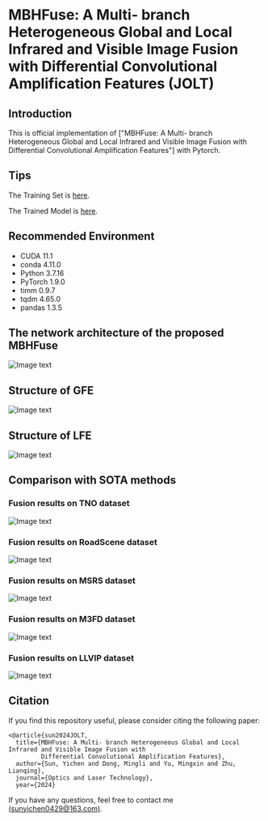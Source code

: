 # MBHFuse: A Multi- branch Heterogeneous Global and Local Infrared and Visible Image Fusion with Differential Convolutional Amplification Features (JOLT)


## Introduction

This is official implementation of ["MBHFuse: A Multi- branch Heterogeneous Global and Local Infrared and Visible Image Fusion with Differential Convolutional Amplification Features"] with Pytorch.

## Tips

The Training Set is [here](https://pan.baidu.com/s/1p0Q_4hR2Z-P0rTqEdSP2yg).

The Trained Model is [here](https://pan.baidu.com/s/1t675r_PeK2qPCddDCgKnEg).


## Recommended Environment
 * CUDA 11.1
 * conda 4.11.0
 * Python 3.7.16
 * PyTorch 1.9.0
 * timm 0.9.7
 * tqdm 4.65.0
 * pandas 1.3.5


## The network architecture of the proposed MBHFuse
![Image text](https://github.com/sunyichen1994/MBHFuse/blob/main/The%20network%20architecture/The%20network%20architecture.jpg)


## Structure of GFE
![Image text](https://github.com/sunyichen1994/MBHFuse/blob/main/The%20network%20architecture/GFE.jpg)


## Structure of LFE
![Image text](https://github.com/sunyichen1994/MBHFuse/blob/main/The%20network%20architecture/LFE.jpg)


## Comparison with SOTA methods
### Fusion results on TNO dataset
![Image text](https://github.com/sunyichen1994/MBHFuse/blob/main/Qualitative%20evaluation/TNO.jpg)

### Fusion results on RoadScene dataset
![Image text](https://github.com/sunyichen1994/MBHFuse/blob/main/Qualitative%20evaluation/RoadScene.jpg)

### Fusion results on MSRS dataset
![Image text](https://github.com/sunyichen1994/MBHFuse/blob/main/Qualitative%20evaluation/MSRS.jpg)

### Fusion results on M3FD dataset
![Image text](https://github.com/sunyichen1994/MBHFuse/blob/main/Qualitative%20evaluation/M3FD.jpg)

### Fusion results on LLVIP dataset
![Image text](https://github.com/sunyichen1994/MBHFuse/blob/main/Qualitative%20evaluation/LLVIP.jpg)

## Citation

If you find this repository useful, please consider citing the following paper:

```
<@article{sun2024JOLT,
  title={MBHFuse: A Multi- branch Heterogeneous Global and Local Infrared and Visible Image Fusion with
         Differential Convolutional Amplification Features},
  author={Sun, Yichen and Dong, Mingli and Yu, Mingxin and Zhu, Lianqing},
  journal={Optics and Laser Technology},
  year={2024}
```


If you have any questions, feel free to contact me [(sunyichen0429@163.com)](https://mail.163.com/js6/main.jsp?sid=BLOSvOwNCyRWPapVZwNNnLfjPVLzpCxa&df=mail163_letter#module=compose.ComposeModule%7C%7B%22type%22%3A%22compose%22%2C%22fullScreen%22%3Atrue%2C%22cid%22%3A%22c%3A1724508401548%22%7D).
